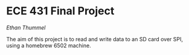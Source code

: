 # ECE 431 Final Project
*Ethan Thummel*

The aim of this project is to read and write data to an SD card over SPI, using a homebrew 6502 machine.
